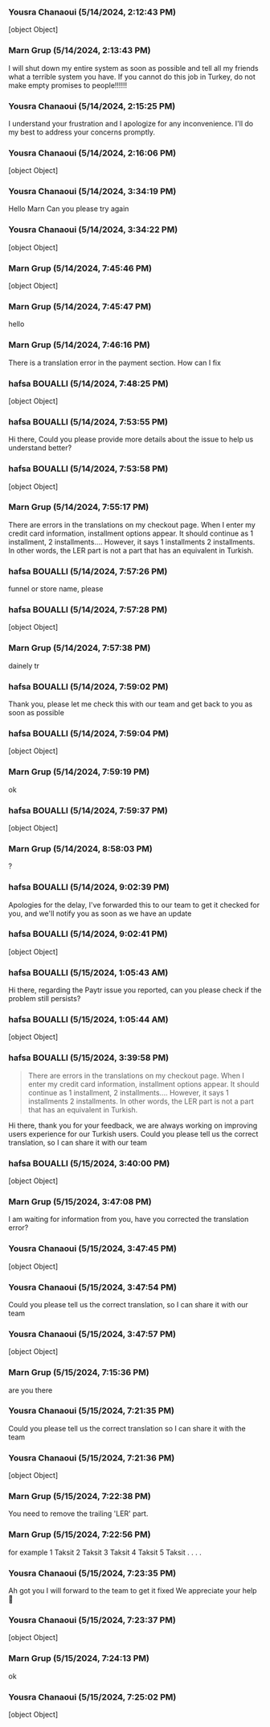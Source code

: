 ### Yousra Chanaoui (5/14/2024, 2:12:43 PM)

[object Object]

### Marn Grup (5/14/2024, 2:13:43 PM)

I will shut down my entire system as soon as possible and tell all my friends what a terrible system you have. If you cannot do this job in Turkey, do not make empty promises to people!!!!!!

### Yousra Chanaoui (5/14/2024, 2:15:25 PM)

I understand your frustration and I apologize for any inconvenience. I'll do my best to address your concerns promptly.

### Yousra Chanaoui (5/14/2024, 2:16:06 PM)

[object Object]

### Yousra Chanaoui (5/14/2024, 3:34:19 PM)

Hello Marn
Can you please try again

### Yousra Chanaoui (5/14/2024, 3:34:22 PM)

[object Object]

### Marn Grup (5/14/2024, 7:45:46 PM)

[object Object]

### Marn Grup (5/14/2024, 7:45:47 PM)

hello

### Marn Grup (5/14/2024, 7:46:16 PM)

There is a translation error in the payment section. How can I fix

### hafsa BOUALLI (5/14/2024, 7:48:25 PM)

[object Object]

### hafsa BOUALLI (5/14/2024, 7:53:55 PM)

Hi there, 
Could you please provide more details about the issue to help us understand better?

### hafsa BOUALLI (5/14/2024, 7:53:58 PM)

[object Object]

### Marn Grup (5/14/2024, 7:55:17 PM)

There are errors in the translations on my checkout page. When I enter my credit card information, installment options appear. It should continue as 1 installment, 2 installments.... However, it says 1 installments 2 installments. In other words, the LER part is not a part that has an equivalent in Turkish.

### hafsa BOUALLI (5/14/2024, 7:57:26 PM)

funnel or store name, please

### hafsa BOUALLI (5/14/2024, 7:57:28 PM)

[object Object]

### Marn Grup (5/14/2024, 7:57:38 PM)

dainely tr

### hafsa BOUALLI (5/14/2024, 7:59:02 PM)

Thank you, please let me check this with our team and get back to you as soon as possible

### hafsa BOUALLI (5/14/2024, 7:59:04 PM)

[object Object]

### Marn Grup (5/14/2024, 7:59:19 PM)

ok

### hafsa BOUALLI (5/14/2024, 7:59:37 PM)

[object Object]

### Marn Grup (5/14/2024, 8:58:03 PM)

?

### hafsa BOUALLI (5/14/2024, 9:02:39 PM)

Apologies for the delay, I've forwarded this to our team to get it checked for you, and we'll notify you as soon as we have an update

### hafsa BOUALLI (5/14/2024, 9:02:41 PM)

[object Object]

### hafsa BOUALLI (5/15/2024, 1:05:43 AM)

Hi there, 
regarding the Paytr issue you reported, can you please check if the problem still persists?

### hafsa BOUALLI (5/15/2024, 1:05:44 AM)

[object Object]

### hafsa BOUALLI (5/15/2024, 3:39:58 PM)

> There are errors in the translations on my checkout page. When I enter my credit card information, installment options appear. It should continue as 1 installment, 2 installments.... However, it says 1 installments 2 installments. In other words, the LER part is not a part that has an equivalent in Turkish.


Hi there, 
thank you for your feedback, we are always working on improving users experience for our Turkish users. Could you please tell us the correct translation, so I can share it with our team

### hafsa BOUALLI (5/15/2024, 3:40:00 PM)

[object Object]

### Marn Grup (5/15/2024, 3:47:08 PM)

I am waiting for information from you, have you corrected the translation error?

### Yousra Chanaoui (5/15/2024, 3:47:45 PM)

[object Object]

### Yousra Chanaoui (5/15/2024, 3:47:54 PM)

Could you please tell us the correct translation, so I can share it with our team

### Yousra Chanaoui (5/15/2024, 3:47:57 PM)

[object Object]

### Marn Grup (5/15/2024, 7:15:36 PM)

are you there

### Yousra Chanaoui (5/15/2024, 7:21:35 PM)

Could you please tell us the correct translation so I can share it with the team 

### Yousra Chanaoui (5/15/2024, 7:21:36 PM)

[object Object]

### Marn Grup (5/15/2024, 7:22:38 PM)

You need to remove the trailing 'LER' part.

### Marn Grup (5/15/2024, 7:22:56 PM)

for example 
1 Taksit
2 Taksit
3 Taksit
4 Taksit
5 Taksit
.
.
.
.

### Yousra Chanaoui (5/15/2024, 7:23:35 PM)

Ah got you 
I will forward to the team to get it fixed 
We appreciate your help 🙏 

### Yousra Chanaoui (5/15/2024, 7:23:37 PM)

[object Object]

### Marn Grup (5/15/2024, 7:24:13 PM)

ok

### Yousra Chanaoui (5/15/2024, 7:25:02 PM)

[object Object]
